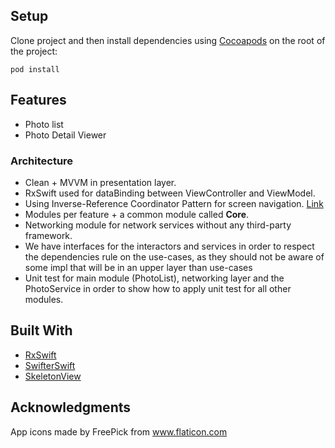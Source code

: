 
## Setup

Clone project and then install dependencies using [Cocoapods](https://github.com/CocoaPods/CocoaPods) on the root of the project:

`pod install`

## Features

* Photo list
* Photo Detail Viewer

### Architecture

* Clean + MVVM in presentation layer.
* RxSwift used for dataBinding between ViewController and ViewModel.
* Using Inverse-Reference Coordinator Pattern for screen navigation. [Link](https://medium.com/concretelatinoam%C3%A9rica/inverse-reference-coordinator-pattern-d5a5948c0d90) 
* Modules per feature + a common module called **Core**.
* Networking module for network services without any third-party framework.
* We have interfaces for the interactors and services in order to respect the dependencies rule on the use-cases,
as they should not be aware of some impl that will be in an upper layer than use-cases
* Unit test for main module (PhotoList), networking layer and the PhotoService in order to show how to apply unit test for all other modules.

## Built With

* [RxSwift](https://github.com/ReactiveX/RxSwift)
* [SwifterSwift](https://github.com/SwifterSwift/SwifterSwift)
* [SkeletonView](https://github.com/Juanpe/SkeletonView)

## Acknowledgments

App icons made by FreePick from www.flaticon.com
